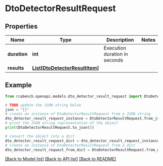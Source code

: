 # DtoDetectorResultRequest


## Properties

Name | Type | Description | Notes
------------ | ------------- | ------------- | -------------
**duration** | **int** | Execution duration in seconds | 
**results** | [**List[DtoDetectorResultItem]**](DtoDetectorResultItem.md) |  | 

## Example

```python
from rcabench.openapi.models.dto_detector_result_request import DtoDetectorResultRequest

# TODO update the JSON string below
json = "{}"
# create an instance of DtoDetectorResultRequest from a JSON string
dto_detector_result_request_instance = DtoDetectorResultRequest.from_json(json)
# print the JSON string representation of the object
print(DtoDetectorResultRequest.to_json())

# convert the object into a dict
dto_detector_result_request_dict = dto_detector_result_request_instance.to_dict()
# create an instance of DtoDetectorResultRequest from a dict
dto_detector_result_request_from_dict = DtoDetectorResultRequest.from_dict(dto_detector_result_request_dict)
```
[[Back to Model list]](../README.md#documentation-for-models) [[Back to API list]](../README.md#documentation-for-api-endpoints) [[Back to README]](../README.md)


